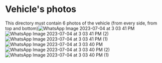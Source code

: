Vehicle's photos
====

This directory must contain 6 photos of the vehicle (from every side, from top and bottom)![WhatsApp Image 2023-07-04 at 3 03 41 PM](https://github.com/Klendys/nexus-team/assets/138624133/1dd9829e-1fb8-47d7-ab18-8ebe0fc7f901)
![WhatsApp Image 2023-07-04 at 3 03 41 PM (2)](https://github.com/Klendys/nexus-team/assets/138624133/a5ae6b1a-6e16-468e-af3e-77595f5ad4a9)
![WhatsApp Image 2023-07-04 at 3 03 41 PM (1)](https://github.com/Klendys/nexus-team/assets/138624133/5edc3d7b-d712-48fb-b26a-030f377eeae0)
![WhatsApp Image 2023-07-04 at 3 03 40 PM](https://github.com/Klendys/nexus-team/assets/138624133/bf605919-da0c-4900-b3a7-b29c10ac8737)
![WhatsApp Image 2023-07-04 at 3 03 40 PM (2)](https://github.com/Klendys/nexus-team/assets/138624133/81eb1fda-2bac-48db-98a7-c958653a8cd0)
![WhatsApp Image 2023-07-04 at 3 03 40 PM (1)](https://github.com/Klendys/nexus-team/assets/138624133/bae23f70-b2ed-45ad-8c57-6b95785dedfb)
